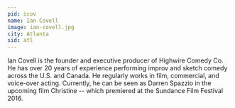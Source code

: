 ```yaml
---
pid: icov
name: Ian Covell
image: ian-covell.jpg
city: Atlanta
sid: atl
---
```

Ian Covell is the founder and executive producer of Highwire Comedy Co. He has over 20 years of experience performing improv and sketch comedy across the U.S. and Canada. He regularly works in film, commercial, and voice-over acting. Currently, he can be seen as Darren Spazzio in the upcoming film Christine -- which premiered at the Sundance Film Festival 2016.
